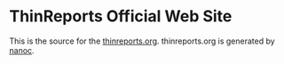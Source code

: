 # ThinReports Official Web Site

This is the source for the [thinreports.org](http://www.thinreports.org). thinreports.org is generated by [nanoc](http://nanoc.ws).

